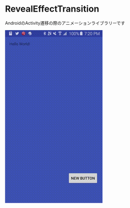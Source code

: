 # RevealEffectTransition
AndroidのActivity遷移の際のアニメーションライブラリーです

![gif animation](https://github.com/Hiroki11x/RevealEffectTransition/blob/master/screen.gif)
